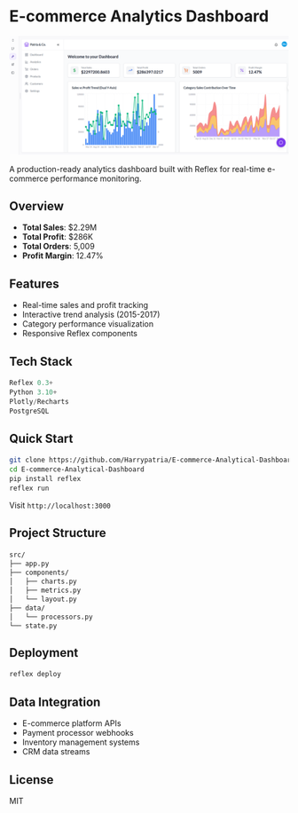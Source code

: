 # E-commerce Analytics Dashboard

![Dashboard](Main.png)

A production-ready analytics dashboard built with Reflex for real-time e-commerce performance monitoring.

## Overview

- **Total Sales**: $2.29M
- **Total Profit**: $286K  
- **Total Orders**: 5,009
- **Profit Margin**: 12.47%

## Features

- Real-time sales and profit tracking
- Interactive trend analysis (2015-2017)
- Category performance visualization
- Responsive Reflex components

## Tech Stack

```python
Reflex 0.3+
Python 3.10+
Plotly/Recharts
PostgreSQL
```

## Quick Start

```bash
git clone https://github.com/Harrypatria/E-commerce-Analytical-Dashboard
cd E-commerce-Analytical-Dashboard
pip install reflex
reflex run
```

Visit `http://localhost:3000`

## Project Structure

```
src/
├── app.py
├── components/
│   ├── charts.py
│   ├── metrics.py
│   └── layout.py
├── data/
│   └── processors.py
└── state.py
```

## Deployment

```bash
reflex deploy
```

## Data Integration

- E-commerce platform APIs
- Payment processor webhooks  
- Inventory management systems
- CRM data streams

## License

MIT
```
